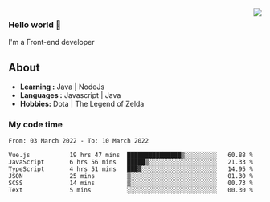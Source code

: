 <img align='right' src="https://github-readme-stats.vercel.app/api?username=jumodada&show_icons=true&theme=vue">

### Hello world 👋

I'm a Front-end developer 
    
## About
-  **Learning :** Java | NodeJs
-  **Languages :** Javascript | Java
-  **Hobbies:** Dota | The Legend of Zelda

### My code time

<!--START_SECTION:waka-->

```text
From: 03 March 2022 - To: 10 March 2022

Vue.js           19 hrs 47 mins  ███████████████▒░░░░░░░░░   60.88 %
JavaScript       6 hrs 56 mins   █████▒░░░░░░░░░░░░░░░░░░░   21.33 %
TypeScript       4 hrs 51 mins   ███▓░░░░░░░░░░░░░░░░░░░░░   14.95 %
JSON             25 mins         ▒░░░░░░░░░░░░░░░░░░░░░░░░   01.30 %
SCSS             14 mins         ▒░░░░░░░░░░░░░░░░░░░░░░░░   00.73 %
Text             5 mins          ░░░░░░░░░░░░░░░░░░░░░░░░░   00.30 %
```

<!--END_SECTION:waka-->
